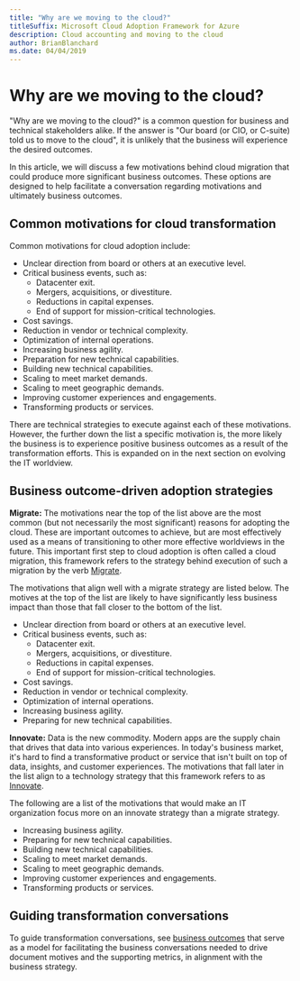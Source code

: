 ```yaml
---
title: "Why are we moving to the cloud?"
titleSuffix: Microsoft Cloud Adoption Framework for Azure
description: Cloud accounting and moving to the cloud
author: BrianBlanchard
ms.date: 04/04/2019
---
```


<!-- markdownlint-disable MD026 -->

# Why are we moving to the cloud?

"Why are we moving to the cloud?" is a common question for business and technical stakeholders alike.
If the answer is "Our board (or CIO, or C-suite) told us to move to the cloud", it is unlikely that the business will experience the desired outcomes.

In this article, we will discuss a few motivations behind cloud migration that could produce more significant business outcomes. These options are designed to help facilitate a conversation regarding motivations and ultimately business outcomes.

## Common motivations for cloud transformation

Common motivations for cloud adoption include:

- Unclear direction from board or others at an executive level.
- Critical business events, such as:
  - Datacenter exit.
  - Mergers, acquisitions, or divestiture.
  - Reductions in capital expenses.
  - End of support for mission-critical technologies.
- Cost savings.
- Reduction in vendor or technical complexity.
- Optimization of internal operations.
- Increasing business agility.
- Preparation for new technical capabilities.
- Building new technical capabilities.
- Scaling to meet market demands.
- Scaling to meet geographic demands.
- Improving customer experiences and engagements.
- Transforming products or services.

There are technical strategies to execute against each of these motivations. However, the further down the list a specific motivation is, the more likely the business is to experience positive business outcomes as a result of the transformation efforts. This is expanded on in the next section on evolving the IT worldview.

## Business outcome-driven adoption strategies

**Migrate:** The motivations near the top of the list above are the most common (but not necessarily the most significant) reasons for adopting the cloud. These are important outcomes to achieve, but are most effectively used as a means of transitioning to other more effective worldviews in the future. This important first step to cloud adoption is often called a cloud migration, this framework refers to the strategy behind execution of such a migration by the verb [Migrate](../getting-started/migrate.md).

The motivations that align well with a migrate strategy are listed below. The motives at the top of the list are likely to have significantly less business impact than those that fall closer to the bottom of the list.

- Unclear direction from board or others at an executive level.
- Critical business events, such as:
  - Datacenter exit.
  - Mergers, acquisitions, or divestiture.
  - Reductions in capital expenses.
  - End of support for mission-critical technologies.
- Cost savings.
- Reduction in vendor or technical complexity.
- Optimization of internal operations.
- Increasing business agility.
- Preparing for new technical capabilities.

**Innovate:** Data is the new commodity. Modern apps are the supply chain that drives that data into various experiences. In today's business market, it's hard to find a transformative product or service that isn't built on top of data, insights, and customer experiences. The motivations that fall later in the list align to a technology strategy that this framework refers to as [Innovate](../getting-started/innovate.md).

The following are a list of the motivations that would make an IT organization focus more on an innovate strategy than a migrate strategy.

- Increasing business agility.
- Preparing for new technical capabilities.
- Building new technical capabilities.
- Scaling to meet market demands.
- Scaling to meet geographic demands.
- Improving customer experiences and engagements.
- Transforming products or services.

## Guiding transformation conversations

To guide transformation conversations, see [business outcomes](business-outcomes/index.md) that serve as a model for facilitating the business conversations needed to drive document motives and the supporting metrics, in alignment with the business strategy.
